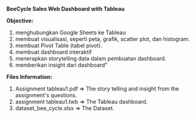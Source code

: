 <b>BeeCycle Sales Web Dashboard with Tableau</b>

<b>Objective:</b>
1. menghubungkan Google Sheets ke Tableau
2. membuat visualisasi, seperti peta, grafik, scatter plot, dan histogram.
3. membuat Pivot Table (tabel pivot).
4. membuat dashboard interaktif
5. menerapkan storytelling data dalam pembuatan dashboard.
6. memberikan insight dari dashboard"

<b>Files Information:</b>
1. Assignment tableau1.pdf => The story telling and insight from the assignment's questions.
2. assignment tableau1.twb => The Tableau dashboard.
3. dataset_bee_cycle.xlsx => The Dataset.
